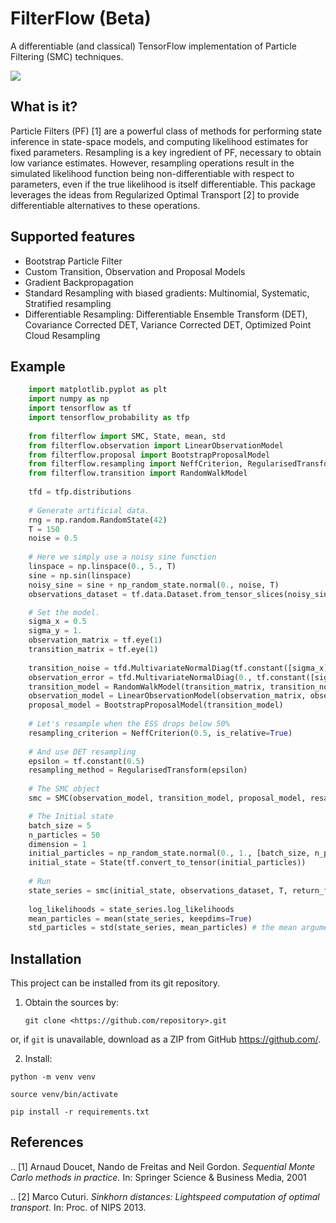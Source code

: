 # FilterFlow (Beta)

A differentiable (and classical) TensorFlow implementation of Particle Filtering (SMC) techniques.

![](resonator.gif)

What is it?
-----------

Particle Filters (PF) [1] are a powerful class of methods for performing state inference in state-space models, and computing likelihood estimates for fixed parameters. 
Resampling is a key ingredient of PF, necessary to obtain low variance estimates. 
However, resampling operations result in the simulated likelihood function being non-differentiable with respect to parameters, even if the true likelihood is itself differentiable.
This package leverages the ideas from Regularized Optimal Transport [2] to provide differentiable alternatives to these operations.

Supported features
------------------

* Bootstrap Particle Filter
* Custom Transition, Observation and Proposal Models
* Gradient Backpropagation
* Standard Resampling with biased gradients: Multinomial, Systematic, Stratified resampling
* Differentiable Resampling: Differentiable Ensemble Transform (DET), Covariance Corrected DET, Variance Corrected DET, Optimized Point Cloud Resampling

Example
--------

```python
    import matplotlib.pyplot as plt
    import numpy as np
    import tensorflow as tf
    import tensorflow_probability as tfp
    
    from filterflow import SMC, State, mean, std
    from filterflow.observation import LinearObservationModel
    from filterflow.proposal import BootstrapProposalModel
    from filterflow.resampling import NeffCriterion, RegularisedTransform
    from filterflow.transition import RandomWalkModel
    
    tfd = tfp.distributions
    
    # Generate artificial data.
    rng = np.random.RandomState(42)
    T = 150
    noise = 0.5
    
    # Here we simply use a noisy sine function
    linspace = np.linspace(0., 5., T)
    sine = np.sin(linspace)
    noisy_sine = sine + np_random_state.normal(0., noise, T)
    observations_dataset = tf.data.Dataset.from_tensor_slices(noisy_sine.astype(np.float32))

    # Set the model.
    sigma_x = 0.5
    sigma_y = 1.
    observation_matrix = tf.eye(1)
    transition_matrix = tf.eye(1)
    
    transition_noise = tfd.MultivariateNormalDiag(tf.constant([sigma_x]))
    observation_error = tfd.MultivariateNormalDiag(0., tf.constant([sigma_y]))
    transition_model = RandomWalkModel(transition_matrix, transition_noise)
    observation_model = LinearObservationModel(observation_matrix, observation_error)
    proposal_model = BootstrapProposalModel(transition_model)
    
    # Let's resample when the ESS drops below 50%
    resampling_criterion = NeffCriterion(0.5, is_relative=True)
    
    # And use DET resampling
    epsilon = tf.constant(0.5)
    resampling_method = RegularisedTransform(epsilon)
    
    # The SMC object
    smc = SMC(observation_model, transition_model, proposal_model, resampling_criterion, resampling_method)

    # The Initial state
    batch_size = 5
    n_particles = 50
    dimension = 1
    initial_particles = np_random_state.normal(0., 1., [batch_size, n_particles, dimension]).astype(np.float32)
    initial_state = State(tf.convert_to_tensor(initial_particles))
    
    # Run
    state_series = smc(initial_state, observations_dataset, T, return_final=False, seed=555)
    
    log_likelihoods = state_series.log_likelihoods
    mean_particles = mean(state_series, keepdims=True)
    std_particles = std(state_series, mean_particles) # the mean argument is optional
```


Installation
------------

This project can be installed from its git repository. 

1. Obtain the sources by:
    
    `git clone <https://github.com/repository>.git`

or, if `git` is unavailable, download as a ZIP from GitHub https://github.com/<repository>.
  
2. Install:

`python -m venv venv`

`source venv/bin/activate`

`pip install -r requirements.txt`


References
----------

.. [1] Arnaud Doucet, Nando de Freitas and Neil Gordon.
        *Sequential Monte Carlo methods in practice.*
        In: Springer Science \& Business Media, 2001

.. [2] Marco Cuturi.
       *Sinkhorn distances: Lightspeed computation of optimal transport.*
       In: Proc. of NIPS 2013.
       
  
